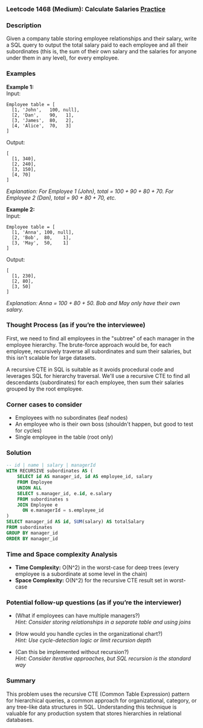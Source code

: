 ### Leetcode 1468 (Medium): Calculate Salaries [Practice](https://leetcode.com/problems/calculate-salaries)

### Description  
Given a company table storing employee relationships and their salary, write a SQL query to output the total salary paid to each employee and all their subordinates (this is, the sum of their own salary and the salaries for anyone under them in any level), for every employee.

### Examples  
**Example 1:**  
Input: 
```
Employee table = [
  [1, 'John',   100, null],
  [2, 'Dan',    90,   1],
  [3, 'James',  80,   2],
  [4, 'Alice',  70,   3]
]
```
Output: 
```
[
  [1, 340],
  [2, 240],
  [3, 150],
  [4, 70]
]
```
*Explanation: For Employee 1 (John), total = 100 + 90 + 80 + 70. For Employee 2 (Dan), total = 90 + 80 + 70, etc.*

**Example 2:**  
Input: 
```
Employee table = [
  [1, 'Anna', 100, null],
  [2, 'Bob',  80,    1],
  [3, 'May',  50,    1]
]
```
Output: 
```
[
  [1, 230],
  [2, 80],
  [3, 50]
]
```
*Explanation: Anna = 100 + 80 + 50. Bob and May only have their own salary.*

### Thought Process (as if you’re the interviewee)  
First, we need to find all employees in the "subtree" of each manager in the employee hierarchy. The brute-force approach would be, for each employee, recursively traverse all subordinates and sum their salaries, but this isn't scalable for large datasets.

A recursive CTE in SQL is suitable as it avoids procedural code and leverages SQL for hierarchy traversal. We'll use a recursive CTE to find all descendants (subordinates) for each employee, then sum their salaries grouped by the root employee.

### Corner cases to consider  
- Employees with no subordinates (leaf nodes)
- An employee who is their own boss (shouldn't happen, but good to test for cycles)
- Single employee in the table (root only)

### Solution

```sql
-- id | name | salary | managerId
WITH RECURSIVE subordinates AS (
    SELECT id AS manager_id, id AS employee_id, salary
    FROM Employee
    UNION ALL
    SELECT s.manager_id, e.id, e.salary
    FROM subordinates s
    JOIN Employee e
      ON e.managerId = s.employee_id
)
SELECT manager_id AS id, SUM(salary) AS totalSalary
FROM subordinates
GROUP BY manager_id
ORDER BY manager_id
```

### Time and Space complexity Analysis  

- **Time Complexity:** O(N^2) in the worst-case for deep trees (every employee is a subordinate at some level in the chain)
- **Space Complexity:** O(N^2) for the recursive CTE result set in worst-case

### Potential follow-up questions (as if you’re the interviewer)  

- (What if employees can have multiple managers?)  
  *Hint: Consider storing relationships in a separate table and using joins*

- (How would you handle cycles in the organizational chart?)  
  *Hint: Use cycle-detection logic or limit recursion depth*

- (Can this be implemented without recursion?)  
  *Hint: Consider iterative approaches, but SQL recursion is the standard way*

### Summary
This problem uses the recursive CTE (Common Table Expression) pattern for hierarchical queries, a common approach for organizational, category, or any tree-like data structures in SQL. Understanding this technique is valuable for any production system that stores hierarchies in relational databases.